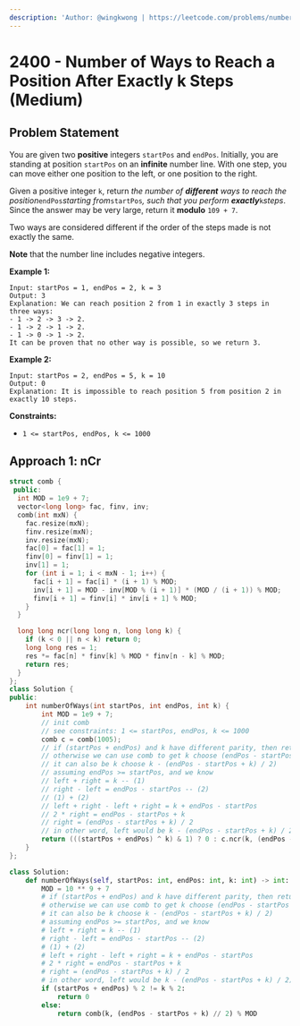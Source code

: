```yaml
---
description: 'Author: @wingkwong | https://leetcode.com/problems/number-of-ways-to-reach-a-position-after-exactly-k-steps/'
---
```


# 2400 - Number of Ways to Reach a Position After Exactly k Steps (Medium) 

## Problem Statement

You are given two **positive** integers `startPos` and `endPos`. Initially, you are standing at position `startPos` on an **infinite** number line. With one step, you can move either one position to the left, or one position to the right.

Given a positive integer `k`, return *the number of **different** ways to reach the position*`endPos`*starting from*`startPos`*, such that you perform **exactly***`k`*steps*. Since the answer may be very large, return it **modulo** `109 + 7`.

Two ways are considered different if the order of the steps made is not exactly the same.

**Note** that the number line includes negative integers.

**Example 1:**

```
Input: startPos = 1, endPos = 2, k = 3
Output: 3
Explanation: We can reach position 2 from 1 in exactly 3 steps in three ways:
- 1 -> 2 -> 3 -> 2.
- 1 -> 2 -> 1 -> 2.
- 1 -> 0 -> 1 -> 2.
It can be proven that no other way is possible, so we return 3.
```

**Example 2:**

```
Input: startPos = 2, endPos = 5, k = 10
Output: 0
Explanation: It is impossible to reach position 5 from position 2 in exactly 10 steps.
```

**Constraints:**

- `1 <= startPos, endPos, k <= 1000`

## Approach 1: nCr

<SolutionAuthor name="@wingkwong"/>

```cpp
struct comb {
 public:
  int MOD = 1e9 + 7;
  vector<long long> fac, finv, inv;
  comb(int mxN) {
    fac.resize(mxN);
    finv.resize(mxN);
    inv.resize(mxN);
    fac[0] = fac[1] = 1;
    finv[0] = finv[1] = 1;
    inv[1] = 1;
    for (int i = 1; i < mxN - 1; i++) {
      fac[i + 1] = fac[i] * (i + 1) % MOD;
      inv[i + 1] = MOD - inv[MOD % (i + 1)] * (MOD / (i + 1)) % MOD;
      finv[i + 1] = finv[i] * inv[i + 1] % MOD;
    }
  }

  long long ncr(long long n, long long k) {
    if (k < 0 || n < k) return 0;
    long long res = 1;
    res *= fac[n] * finv[k] % MOD * finv[n - k] % MOD;
    return res;
  }
};
class Solution {
public:
    int numberOfWays(int startPos, int endPos, int k) {
        int MOD = 1e9 + 7;
        // init comb
        // see constraints: 1 <= startPos, endPos, k <= 1000
        comb c = comb(1005);
        // if (startPos + endPos) and k have different parity, then return 0
        // otherwise we can use comb to get k choose (endPos - startPos + k) / 2
        // it can also be k choose k - (endPos - startPos + k) / 2)
        // assuming endPos >= startPos, and we know
        // left + right = k -- (1)
        // right - left = endPos - startPos -- (2)
        // (1) + (2)
        // left + right - left + right = k + endPos - startPos
        // 2 * right = endPos - startPos + k
        // right = (endPos - startPos + k) / 2
        // in other word, left would be k - (endPos - startPos + k) / 2)
        return (((startPos + endPos) ^ k) & 1) ? 0 : c.ncr(k, (endPos - startPos + k) / 2) % MOD;
    }
};
```

<SolutionAuthor name="@wingkwong"/>

```py
class Solution:
    def numberOfWays(self, startPos: int, endPos: int, k: int) -> int:
        MOD = 10 ** 9 + 7
        # if (startPos + endPos) and k have different parity, then return 0
        # otherwise we can use comb to get k choose (endPos - startPos + k) / 2
        # it can also be k choose k - (endPos - startPos + k) / 2)
        # assuming endPos >= startPos, and we know
        # left + right = k -- (1)
        # right - left = endPos - startPos -- (2)
        # (1) + (2)
        # left + right - left + right = k + endPos - startPos
        # 2 * right = endPos - startPos + k
        # right = (endPos - startPos + k) / 2
        # in other word, left would be k - (endPos - startPos + k) / 2)
        if (startPos + endPos) % 2 != k % 2:
            return 0
        else:
            return comb(k, (endPos - startPos + k) // 2) % MOD
```